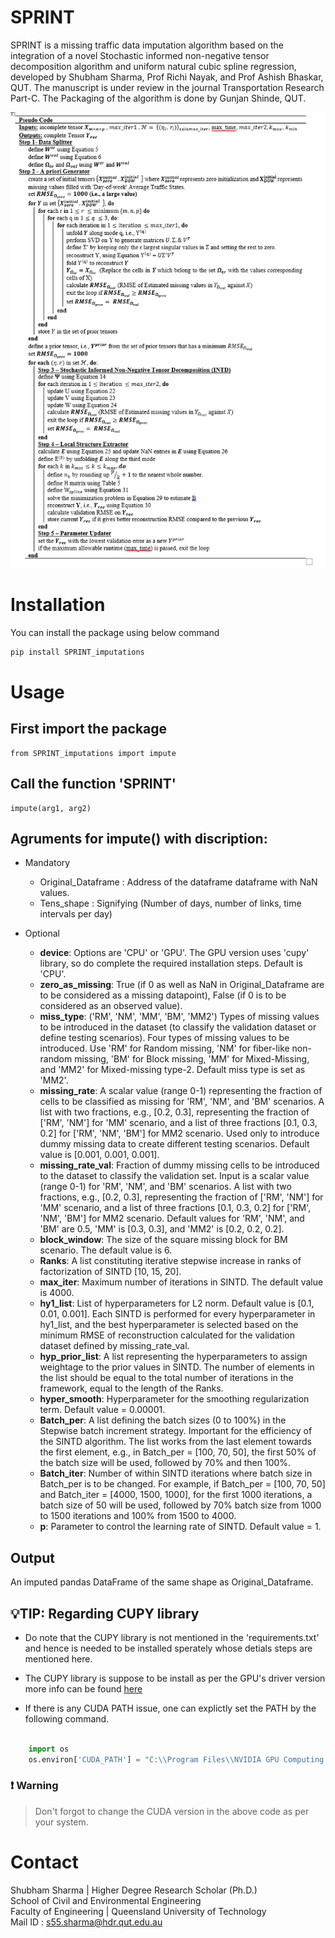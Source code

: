 # SPRINT

SPRINT is a missing traffic data imputation algorithm based on the integration of a novel Stochastic informed non-negative tensor decomposition algorithm and uniform natural cubic spline regression, developed by Shubham Sharma, Prof Richi Nayak, and Prof Ashish Bhaskar, QUT. The manuscript is under review in the journal Transportation Research Part-C. The Packaging of the algorithm is done by Gunjan Shinde, QUT.

<img src="https://github.com/ashishbhaskar/SPRINT/blob/main/Pseudo%20CODE%201.PNG" width="600"> </img> 

# Installation

You can install the package using below command 


```bash
pip install SPRINT_imputations

```

# Usage 

## First import the package 

```{python}
from SPRINT_imputations import impute 
```
## Call the function 'SPRINT'

```{python}
impute(arg1, arg2)
```
## Agruments for impute() with discription:




- Mandatory
    - Original_Dataframe : Address of the dataframe dataframe with NaN values.
    - Tens_shape : Signifying (Number of days, number of links, time intervals per day)

- Optional
    - **device**: Options are 'CPU' or 'GPU'. The GPU version uses 'cupy' library, so do complete the required installation steps. Default is 'CPU'.
    - **zero_as_missing**: True (if 0 as well as NaN in Original_Dataframe are to be considered as a missing datapoint), False (if 0 is to be considered as an observed value).
    - **miss_type**: ('RM', 'NM', 'MM', 'BM', 'MM2') Types of missing values to be introduced in the dataset (to classify the validation dataset or define testing scenarios). Four types of missing values to be introduced. Use 'RM' for Random missing, 'NM' for fiber-like non-random missing, 'BM' for Block missing, 'MM' for Mixed-Missing, and 'MM2' for Mixed-missing type-2. Default miss type is set as 'MM2'.
    - **missing_rate**: A scalar value (range 0-1) representing the fraction of cells to be classified as missing for 'RM', 'NM', and 'BM' scenarios. A list with two fractions, e.g., [0.2, 0.3], representing the fraction of ['RM', 'NM'] for 'MM' scenario, and a list of three fractions [0.1, 0.3, 0.2] for ['RM', 'NM', 'BM'] for MM2 scenario. Used only to introduce dummy missing data to create different testing scenarios. Default value is [0.001, 0.001, 0.001].
    - **missing_rate_val**: Fraction of dummy missing cells to be introduced to the dataset to classify the validation set. Input is a scalar value (range 0-1) for 'RM', 'NM', and 'BM' scenarios. A list with two fractions, e.g., [0.2, 0.3], representing the fraction of ['RM', 'NM'] for 'MM' scenario, and a list of three fractions [0.1, 0.3, 0.2] for ['RM', 'NM', 'BM'] for MM2 scenario. Default values for 'RM', 'NM', and 'BM' are 0.5, 'MM' is [0.3, 0.3], and 'MM2' is [0.2, 0.2, 0.2].
    - **block_window**: The size of the square missing block for BM scenario. The default value is 6.
    - **Ranks**: A list constituting iterative stepwise increase in ranks of factorization of SINTD [10, 15, 20].
    - **max_iter**: Maximum number of iterations in SINTD. The default value is 4000.
    - **hy1_list**: List of hyperparameters for L2 norm. Default value is [0.1, 0.01, 0.001]. Each SINTD is performed for every hyperparameter in hy1_list, and the best hyperparameter is selected based on the minimum RMSE of reconstruction calculated for the validation dataset defined by missing_rate_val.
    - **hyp_prior_list**: A list representing the hyperparameters to assign weightage to the prior values in SINTD. The number of elements in the list should be equal to the total number of iterations in the framework, equal to the length of the Ranks.
    - **hyper_smooth**: Hyperparameter for the smoothing regularization term. Default value = 0.00001.
    - **Batch_per**: A list defining the batch sizes (0 to 100%) in the Stepwise batch increment strategy. Important for the efficiency of the SINTD algorithm. The list works from the last element towards the first element, e.g., in Batch_per = [100, 70, 50], the first 50% of the batch size will be used, followed by 70% and then 100%.
    - **Batch_iter**: Number of within SINTD iterations where batch size in Batch_per is to be changed. For example, if Batch_per = [100, 70, 50] and Batch_iter = [4000, 1500, 1000], for the first 1000 iterations, a batch size of 50 will be used, followed by 70% batch size from 1000 to 1500 iterations and 100% from 1500 to 4000.
    - **p**: Parameter to control the learning rate of SINTD. Default value = 1.
 
## Output
An imputed pandas DataFrame of the same shape as Original_Dataframe.

## :bulb:TIP: Regarding CUPY library 

- Do note that the CUPY library is not mentioned in the 'requirements.txt' and hence is needed to be installed sperately whose detials steps are mentioned here.

- The CUPY library is suppose to be install as per the GPU's driver version more info can be found [here](https://docs.cupy.dev/en/stable/install.html)
    
- If  there is any CUDA PATH issue, one can explictly set the PATH by the following command.
```python
    
    import os 
    os.environ['CUDA_PATH'] = "C:\\Program Files\\NVIDIA GPU Computing Toolkit\\CUDA\\v11.7"
```
### :heavy_exclamation_mark: Warning
> Don't forgot to change the CUDA version in the above code as per your system.

# Contact

Shubham Sharma | Higher Degree Research Scholar (Ph.D.)\
School of Civil and Environmental Engineering\
Faculty of Engineering | Queensland University of Technology\
Mail ID : s55.sharma@hdr.qut.edu.au
